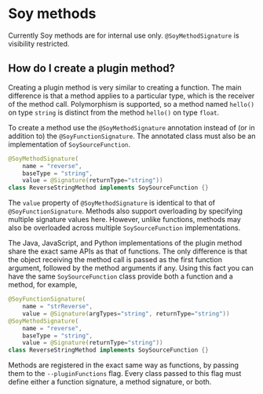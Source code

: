 # Soy methods

Currently Soy methods are for internal use only. `@SoyMethodSignature` is
visibility restricted.

## How do I create a plugin method?

Creating a plugin method is very similar to creating a function. The main
difference is that a method applies to a particular type, which is the receiver
of the method call. Polymorphism is supported, so a method named `hello()` on
type `string` is distinct from the method `hello()` on type `float`.

To create a method use the `@SoyMethodSignature` annotation instead of (or in
addition to) the `@SoyFunctionSignature`. The annotated class must also be an
implementation of `SoySourceFunction`.

```java
@SoyMethodSignature(
    name = "reverse",
    baseType = "string",
    value = @Signature(returnType="string"))
class ReverseStringMethod implements SoySourceFunction {}
```

The `value` property of `@SoyMethodSignature` is identical to that of
`@SoyFunctionSignature`. Methods also support overloading by specifying multiple
signature values here. However, unlike functions, methods may also be overloaded
across multiple `SoySourceFunction` implementations.

The Java, JavaScript, and Python implementations of the plugin method share the
exact same APIs as that of functions. The only difference is that the object
receiving the method call is passed as the first function argument, followed by
the method arguments if any. Using this fact you can have the same
`SoySourceFunction` class provide both a function and a method, for example,

```java
@SoyFunctionSignature(
    name = "strReverse",
    value = @Signature(argTypes="string", returnType="string"))
@SoyMethodSignature(
    name = "reverse",
    baseType = "string",
    value = @Signature(returnType="string"))
class ReverseStringMethod implements SoySourceFunction {}
```

Methods are registered in the exact same way as functions, by passing them to
the `--pluginFunctions` flag. Every class passed to this flag must define either
a function signature, a method signature, or both.
